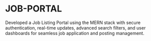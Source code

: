 # JOB-PORTAL
Developed a Job Listing Portal using the MERN stack with secure authentication, real-time updates, advanced search filters, and user dashboards for seamless job application and posting management.
